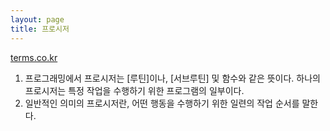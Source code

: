 ```yaml
---
layout: page
title: 프로시저
---
```



[terms.co.kr](http://www.terms.co.kr/procedure.htm)

1. 프로그래밍에서 프로시저는 [루틴]이나, [서브루틴] 및 함수와 같은 뜻이다. 하나의 프로시저는 특정 작업을 수행하기 위한 프로그램의 일부이다.
2. 일반적인 의미의 프로시저란, 어떤 행동을 수행하기 위한 일련의 작업 순서를 말한다.

